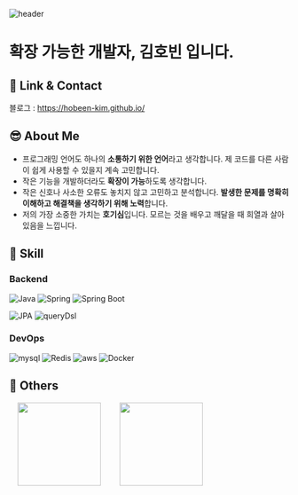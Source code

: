 ![header](https://capsule-render.vercel.app/api?type=soft&color=0:a82da8,100:86BFDE&text=hobeen's%20github!&fontColor=ffffff)

<!--
**hobeen-kim/hobeen-kim** is a ✨ _special_ ✨ repository because its `README.md` (this file) appears on your GitHub profile.

Here are some ideas to get you started:

- 🔭 I’m currently working on ...
- 🌱 I’m currently learning ...
- 👯 I’m looking to collaborate on ...
- 🤔 I’m looking for help with ...
- 💬 Ask me about ...
- 📫 How to reach me: ...
- 😄 Pronouns: ...
- ⚡ Fun fact: ...
-->

# 확장 가능한 개발자, 김호빈 입니다.

## 🚀 Link & Contact

블로그 : https://hobeen-kim.github.io/

## 😎 About Me

- 프로그래밍 언어도 하나의 **소통하기 위한 언어**라고 생각합니다. 제 코드를 다른 사람이 쉽게 사용할 수 있을지 계속 고민합니다.
- 작은 기능을 개발하더라도 **확장이 가능**하도록 생각합니다.
- 작은 신호나 사소한 오류도 놓치지 않고 고민하고 분석합니다. **발생한 문제를 명확히 이해하고 해결책을 생각하기 위해 노력**합니다.
- 저의 가장 소중한 가치는 **호기심**입니다. 모르는 것을 배우고 깨달을 때 희열과 살아있음을 느낍니다.

## 🔨 Skill

### Backend
![Java](https://img.shields.io/badge/Java-007396.svg?&style=for-the-badge&logo=Java&logoColor=white) ![Spring](https://img.shields.io/badge/Spring-6DB33F.svg?&style=for-the-badge&logo=Spring&logoColor=white) <img alt="Spring Boot" src ="https://img.shields.io/badge/Spring Boot-6DB33F.svg?&style=for-the-badge&logo=springboot&logoColor=white"/> 

<img alt="JPA" src ="https://img.shields.io/badge/jpa-6DB33F.svg?&style=for-the-badge&logo=jpa&logoColor=white"/> <img alt="queryDsl" src ="https://img.shields.io/badge/querydsl-4479A1.svg?&style=for-the-badge&logo=querydsl&logoColor=white"/> 


### DevOps
<img alt="mysql" src ="https://img.shields.io/badge/mysql-4479A1.svg?&style=for-the-badge&logo=mysql&logoColor=white"/> <img alt="Redis" src ="https://img.shields.io/badge/Redis-DC382D.svg?&style=for-the-badge&logo=redis&logoColor=white"/> <img alt="aws" src ="https://img.shields.io/badge/aws-FF9900?&style=for-the-badge&logo=amazonaws&logoColor=#FF9900"/> <img alt="Docker" src ="https://img.shields.io/badge/Docker-2496ED.svg?&style=for-the-badge&logo=docker&logoColor=white"/>







## 💎 Others

<img src="https://github-readme-stats.vercel.app/api?username=hobeen-kim&show_icons=true&theme=radical" height="150" style="margin: 0 15px;"> <img src="http://mazassumnida.wtf/api/v2/generate_badge?boj=sksjsksh32" height="150" style="margin: 0 15px;">
